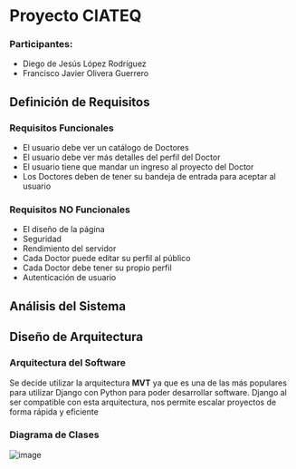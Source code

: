# Proyecto CIATEQ
### Participantes:
- Diego de Jesús López Rodríguez
- Francisco Javier Olivera Guerrero
  
## Definición de Requisitos
### Requisitos Funcionales
- El usuario debe ver un catálogo de Doctores
- El usuario debe ver más detalles del perfil del Doctor
- El usuario tiene que mandar un ingreso al proyecto del Doctor
- Los Doctores deben de tener su bandeja de entrada para aceptar al usuario

### Requisitos NO Funcionales
- El diseño de la página
- Seguridad
- Rendimiento del servidor
- Cada Doctor puede editar su perfil al público
- Cada Doctor debe tener su propio perfil
- Autenticación de usuario

## Análisis del Sistema

## Diseño de Arquitectura
### Arquitectura del Software
Se decide utilizar la arquitectura **MVT** ya que es una de las más populares para utilizar Django con Python para poder desarrollar software. Django al ser compatible con esta arquitectura, nos permite escalar proyectos de forma rápida y eficiente
### Diagrama de Clases
![image](https://github.com/user-attachments/assets/cf5a09d7-cd04-402b-a763-0c78a9069665)

